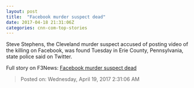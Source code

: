 ```yaml
---
layout: post
title:  "Facebook murder suspect dead"
date: 2017-04-18 21:31:06Z
categories: cnn-com-top-stories
---
```


Steve Stephens, the Cleveland murder suspect accused of posting video of the killing on Facebook, was found Tuesday in Erie County, Pennsylvania, state police said on Twitter.


Full story on F3News: [Facebook murder suspect dead](http://www.f3nws.com/n/AUhJgG)

> Posted on: Wednesday, April 19, 2017 2:31:06 AM
